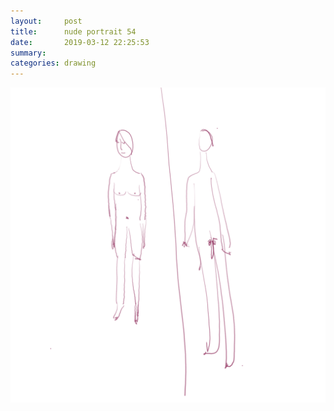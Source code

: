 ```yaml
---
layout:     post
title:      nude portrait 54
date:       2019-03-12 22:25:53
summary:    
categories: drawing
---
```

![nude portrait 54](/images/diary/nude-portrait-54.png ".")
